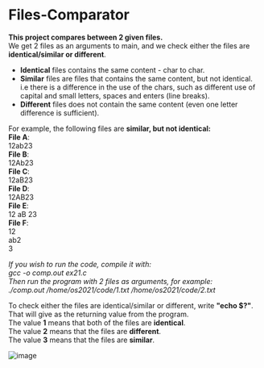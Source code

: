 # Files-Comparator  
**This project compares between 2 given files.**    
We get 2 files as an arguments to main, and we check either the files are **identical/similar or different**.  
- **Identical** files contains the same content - char to char.  
- **Similar** files are files that contains the same content, but not identical. i.e there is a difference in the use of the chars, such as different use of capital and small letters, spaces and enters (line breaks).  
- **Different** files does not contain the same content (even one letter difference is sufficient).    

For example, the following files are **similar, but not identical:**    
**File A**:  
12ab23  
**File B**:  
12Ab23  
**File C**:  
12aB23  
**File D**:  
12AB23  
**File E**:  
12 aB  23  
**File F**:  
12  
ab2  
3  
  
  
*If you wish to run the code, compile it with:  
gcc -o comp.out ex21.c  
Then run the program with 2 files as arguments, for example:  
./comp.out  /home/os2021/code/1.txt  /home/os2021/code/2.txt*    

To check either the files are identical/similar or different, write **"echo $?"**.  
That will give as the returning value from the program.  
The value **1** means that both of the files are **identical**.   
The value **2** means that the files are **different**.  
The value **3** means that the files are **similar**.   
  
![image](https://user-images.githubusercontent.com/83518959/192920481-2e54b53b-45ce-4199-85ae-5edc6cfdb39e.png)  

